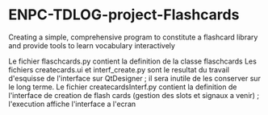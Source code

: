 # ENPC-TDLOG-project-Flashcards
Creating a simple, comprehensive program to constitute a flashcard library and provide tools to learn vocabulary interactively

Le fichier flaschcards.py contient la definition de la classe flaschcards
Les fichiers createcards.ui et interf_create.py sont le resultat du travail d'esquisse de l'interface sur QtDesigner ; il sera inutile de les conserver sur le long terme.
Le fichier createcardsInterf.py contient la definition de l'interface de creation de flash cards (gestion des slots et signaux a venir) ; l'execution affiche l'interface a l'ecran 

